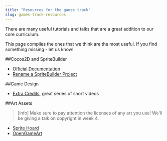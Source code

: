 ```yaml
---
title: "Resources for the games track"
slug: games-track-resources
---
```


There are many useful tutorials and talks that are a great addition to our core curriculum.

This page compiles the ones that we think are the most useful. If you find something missing - let us know!

##Cocos2D and SpriteBuilder

- [Official Documentation](https://www.makeschool.com/docs/)
- [Rename a SpriteBuilder Project](http://meachware.blogspot.com/2015/04/rename-spritebuilder-project.html)

##Game Design

- [Extra Credits](https://www.youtube.com/user/ExtraCreditz), great series of short videos

##Art Assets

> [info]
> Make sure to pay attention the licenses of any art you use! We'll be giving a talk on copyright in week 4.

- [Sprite Hoard](https://www.makeschool.com/academy/art/set)
- [OpenGameArt](http://opengameart.org/)

